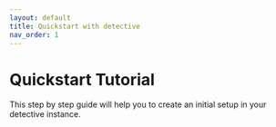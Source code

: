 ```yaml
---
layout: default
title: Quickstart with detective
nav_order: 1
---
```


# Quickstart Tutorial
This step by step guide will help you to create an initial setup in your detective instance.